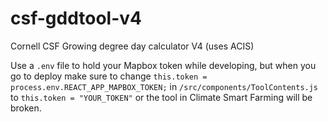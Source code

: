# csf-gddtool-v4
Cornell CSF Growing degree day calculator V4 (uses ACIS)

Use a `.env` file to hold your Mapbox token while developing, but when you go to deploy make sure to change `this.token = process.env.REACT_APP_MAPBOX_TOKEN;` in `/src/components/ToolContents.js` to `this.token = "YOUR_TOKEN"` or the tool in Climate Smart Farming will be broken.